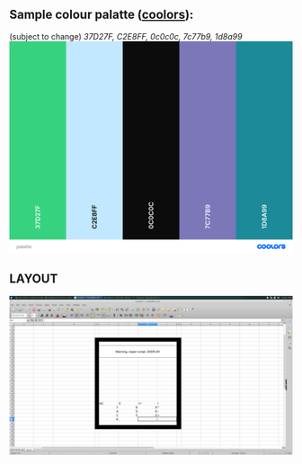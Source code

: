 ## Sample colour palatte ([coolors](http://coolors.co)):
(subject to change)
_37D27F, C2E8FF, 0c0c0c, 7c77b9, 1d8a99_
![view](./images/palatte.png)

## LAYOUT
![view](./images/layout.png)